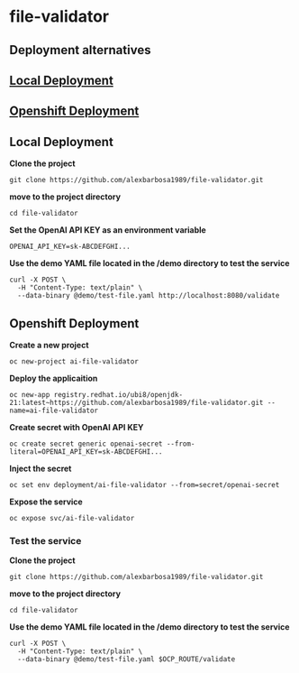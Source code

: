 # file-validator


## Deployment alternatives

## [Local Deployment](https://github.com/alexbarbosa1989/file-validator?tab=readme-ov-file#local-deployment)

## [Openshift Deployment](https://github.com/alexbarbosa1989/file-validator?tab=readme-ov-file#openshift-deployment)


## Local Deployment
**Clone the project**
~~~
git clone https://github.com/alexbarbosa1989/file-validator.git
~~~

**move to the project directory**
~~~
cd file-validator
~~~

**Set the OpenAI API KEY as an environment variable**
~~~
OPENAI_API_KEY=sk-ABCDEFGHI...
~~~

**Use the demo YAML file located in the /demo directory to test the service**
~~~
curl -X POST \
  -H "Content-Type: text/plain" \
  --data-binary @demo/test-file.yaml http://localhost:8080/validate
~~~



## Openshift Deployment

**Create a new project**
~~~
oc new-project ai-file-validator
~~~

**Deploy the applicaition**
~~~
oc new-app registry.redhat.io/ubi8/openjdk-21:latest~https://github.com/alexbarbosa1989/file-validator.git --name=ai-file-validator
~~~

**Create secret with OpenAI API KEY**
~~~
oc create secret generic openai-secret --from-literal=OPENAI_API_KEY=sk-ABCDEFGHI...
~~~

**Inject the secret**
~~~
oc set env deployment/ai-file-validator --from=secret/openai-secret
~~~

**Expose the service**
~~~
oc expose svc/ai-file-validator
~~~

### Test the service
**Clone the project**
~~~
git clone https://github.com/alexbarbosa1989/file-validator.git
~~~

**move to the project directory**
~~~
cd file-validator
~~~

**Use the demo YAML file located in the /demo directory to test the service**
~~~
curl -X POST \
  -H "Content-Type: text/plain" \
  --data-binary @demo/test-file.yaml $OCP_ROUTE/validate
~~~
